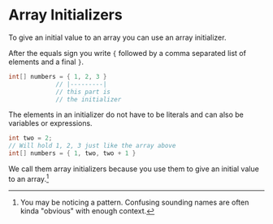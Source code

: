 # Array Initializers

To give an initial value to an array you can use an array initializer.

After the equals sign you write `{` followed by a comma separated list of elements and a final `}`.

```java
int[] numbers = { 1, 2, 3 }
             // |---------|
             // this part is
             // the initializer
```

The elements in an initializer do not have to be literals and can also be variables or expressions.

```java
int two = 2;
// Will hold 1, 2, 3 just like the array above
int[] numbers = { 1, two, two + 1 }
```

We call them array initializers because you use them to give an initial value to an array.[^pattern]

[^pattern]:
    You may be noticing a pattern. Confusing sounding names are often kinda "obvious"
    with enough context.
